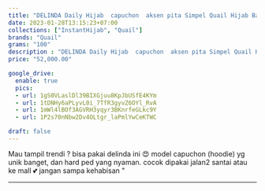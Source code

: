 ```yaml
---
title: "DELINDA Daily Hijab  capuchon  aksen pita Simpel Quail Hijab Bahan Diamond Crepe"
date: 2023-01-28T13:15:23+07:00
collections: ["InstantHijab", "Quail"]
brands: "Quail"
grams: "100"
description : "DELINDA Daily Hijab  capuchon  aksen pita Simpel Quail Hijab Bahan Diamond Crepe"
price: "52,000.00"

google_drive:
  enable: true
  pics:
  - url: 1gS0VLaslDl39BIXGjuu8KpJbUSfE4KYm
  - url: 1tDNHy6aPLyvL0i_7TfR3gyvZ6OYl_RvA
  - url: 1mWl4lBOf3AGVRH3yqyr3BKnrfeGLkc9Y
  - url: 1P2s70nNbw2Dv4OLtgr_laPmlYwCeKTWC

draft: false
---
```


Mau tampil trendi ? bisa pakai delinda ini 😍
model capuchon (hoodie) yg unik banget, dan hard ped yang nyaman.
cocok dipakai jalan2 santai atau ke mall 💕 jangan sampa kehabisan "

------    
 
